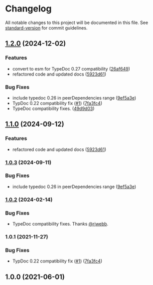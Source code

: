 # Changelog

All notable changes to this project will be documented in this file. See [standard-version](https://github.com/conventional-changelog/standard-version) for commit guidelines.

## [1.2.0](https://github.com/tgreyuk/typedoc-plugin-inline-sources/compare/v1.1.0...v1.2.0) (2024-12-02)


### Features

* convert to esm for TypeDoc 0.27 compatibility ([26af649](https://github.com/tgreyuk/typedoc-plugin-inline-sources/commit/26af649041d6ce1582774684d78e3692ba5104a0))
* refactored code and updated docs ([5923d61](https://github.com/tgreyuk/typedoc-plugin-inline-sources/commit/5923d61721842cbe2d9fd7380ec43b751914c539))


### Bug Fixes

* include typedoc 0.26 in peerDependencies range ([9ef5a3e](https://github.com/tgreyuk/typedoc-plugin-inline-sources/commit/9ef5a3ef3d12483cbbca4a713704a816354bd936))
* TypDoc 0.22 compatibility fix ([#1](https://github.com/tgreyuk/typedoc-plugin-inline-sources/issues/1)) ([7fa3fc4](https://github.com/tgreyuk/typedoc-plugin-inline-sources/commit/7fa3fc4f52ade0851d7eb7ffa8ebe4863dd99242))
* TypeDoc compatibility fixes. ([49d9d03](https://github.com/tgreyuk/typedoc-plugin-inline-sources/commit/49d9d0373450059847fb664bdb9744dc155ffccf))

## [1.1.0](https://github.com/tgreyuk/typedoc-plugin-inline-sources/compare/v1.0.3...v1.1.0) (2024-09-12)


### Features

* refactored code and updated docs ([5923d61](https://github.com/tgreyuk/typedoc-plugin-inline-sources/commit/5923d61721842cbe2d9fd7380ec43b751914c539))

### [1.0.3](https://github.com/tgreyuk/typedoc-plugin-inline-sources/compare/v1.0.2...v1.0.3) (2024-09-11)


### Bug Fixes

* include typedoc 0.26 in peerDependencies range ([9ef5a3e](https://github.com/tgreyuk/typedoc-plugin-inline-sources/commit/9ef5a3ef3d12483cbbca4a713704a816354bd936))

### [1.0.2](https://github.com/tgreyuk/typedoc-plugin-inline-sources/compare/v1.0.1...v1.0.2) (2024-02-14)

### Bug Fixes

- TypeDoc compatibility fixes. Thanks [@rjwebb](https://github.com/rjwebb).

### 1.0.1 (2021-11-27)

### Bug Fixes

- TypDoc 0.22 compatibility fix ([#1](https://github.com/tgreyuk/typedoc-plugin-inline-sources/issues/1)) ([7fa3fc4](https://github.com/tgreyuk/typedoc-plugin-inline-sources/commit/7fa3fc4f52ade0851d7eb7ffa8ebe4863dd99242))

## 1.0.0 (2021-06-01)
